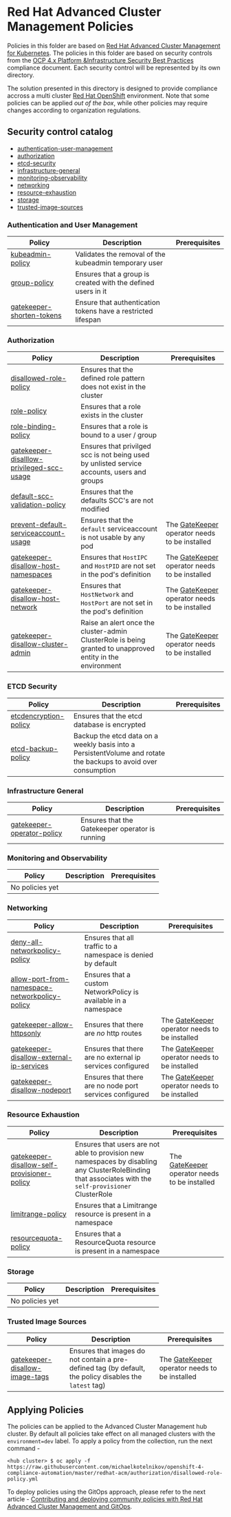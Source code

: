 # Red Hat Advanced Cluster Management Policies
Policies in this folder are based on [Red Hat Advanced Cluster Management for Kubernetes](https://access.redhat.com/documentation/en-us/red_hat_advanced_cluster_management_for_kubernetes/2.2/). The policies in this folder are based on security controls from the [OCP 4.x Platform &Infrastructure Security Best Practices](https://github.com/rhilconsultants/openshift/blob/master/featureReference/Red%20Hat%20Openshift%204.x%20Security%20Best%20Practices%20-%20Public%20Edition%20-%20Final%20v2%20(2).pdf) compliance document. Each security control will be represented by its own directory.

The solution presented in this directory is designed to provide compliance accross a multi cluster [Red Hat OpenShift](https://www.openshift.com/) environment. Note that some policies can be applied _out of the box_, while other policies may require changes according to organization regulations.

## Security control catalog
- [authentication-user-management](./authentication-user-management)
- [authorization](./authorization)
- [etcd-security](./etcd-security)
- [infrastructure-general](./infrastructure-general)
- [monitoring-observability](./monitoring-observability)
- [networking](./networking)
- [resource-exhaustion](./resource-exhaustion)
- [storage](./storage)
- [trusted-image-sources](./trusted-image-sources)


### Authentication and User Management
Policy  | Description | Prerequisites
------- | ----------- | -------------
[kubeadmin-policy](authentication-user-management/kubeadmin-policy/kubeadmin-policy.yaml) | Validates the removal of the kubeadmin temporary user |
[group-policy](authentication-user-management/group-policy/group-policy.yaml) | Ensures that a group is created with the defined users in it |
[gatekeeper-shorten-tokens](authentication-user-management/gatekeeper-shorten-tokens/gatekeeper-shorten-tokens.yaml) | Ensure that authentication tokens have a restricted lifespan | 

### Authorization
Policy  | Description | Prerequisites
------- | ----------- | -------------
[disallowed-role-policy](./authorization/disallowed-role-policy/disallowed-role-policy.yaml) | Ensures that the defined role pattern does not exist in the cluster |
[role-policy](./authorization/role-policy/role-policy.yaml) | Ensures that a role exists in the cluster |
[role-binding-policy](./authorization/role-binding-policy/role-binding-policy.yaml) | Ensures that a role is bound to a user / group |
[gatekeeper-disalllow-privileged-scc-usage](./authorization/gatekeeper-disalllow-privileged-scc-usage/gatekeeper-disalllow-privileged-scc-usage.yaml) | Ensures that privilged scc is not being used by unlisted service accounts, users and groups |
[default-scc-validation-policy](./authorization/default-scc-validation-policy/default-scc-validation-policy.yaml) | Ensures that the defaults SCC's are not modified |
[prevent-default-serviceaccount-usage](./authorization/gatekeeper-prevent-default-serviceaccount-usage/gatekeeper-prevent-default-serviceaccount-usage.yaml) | Ensures that the `default` serviceaccount is not usable by any pod | The [GateKeeper](https://github.com/open-policy-agent/gatekeeper) operator needs to be installed
[gatekeeper-disallow-host-namespaces](./authorization/gatekeeper-disallow-host-namespaces/gatekeeper-disallow-host-namespaces.yaml) | Ensures that `HostIPC` and `HostPID` are not set in the pod's definition | The [GateKeeper](https://github.com/open-policy-agent/gatekeeper) operator needs to be installed
[gatekeeper-disallow-host-network](./authorization/gatekeeper-disallow-host-namespaces/gatekeeper-disallow-host-network.yaml) | Ensures that `HostNetwork` and `HostPort` are not set in the pod's definition | The [GateKeeper](https://github.com/open-policy-agent/gatekeeper) operator needs to be installed
[gatekeeper-disallow-cluster-admin](./authorization/gatekeeper-disallow-cluster-admin/gatekeeper-disallow-cluster-admin.yaml) | Raise an alert once the cluster-admin ClusterRole is being granted to unapproved entity in the environment | The [GateKeeper](https://github.com/open-policy-agent/gatekeeper) operator needs to be installed


### ETCD Security
Policy  | Description | Prerequisites
------- | ----------- | -------------
[etcdencryption-policy](etcd-security/etcdencryption-policy/etcdencryption-policy.yaml) | Ensures that the etcd database is encrypted |
[etcd-backup-policy](etcd-security/etcdbackup-policy/etcdbackup-policy.yaml) | Backup the etcd data on a weekly basis into a PersistentVolume and rotate the backups to avoid over consumption |

### Infrastructure General
Policy  | Description | Prerequisites
------- | ----------- | -------------
[gatekeeper-operator-policy](infrastructure-general/gatekeeper-operator-policy/gatekeeper-operator-policy.yaml) | Ensures that the Gatekeeper operator is running |

### Monitoring and Observability
Policy  | Description | Prerequisites
------- | ----------- | -------------
No policies yet       |  |

### Networking
Policy  | Description | Prerequisites
------- | ----------- | -------------
[deny-all-networkpolicy-policy](networking/deny-all-networkpolicy-policy/deny-all-networkpolicy-policy.yaml) | Ensures that all traffic to a namespace is denied by default |
[allow-port-from-namespace-networkpolicy-policy](networking/allow-port-from-namespace-networkpolicy-policy/allow-port-from-namespace-networkpolicy-policy.yaml) | Ensures that a custom NetworkPolicy is available in a namespace |
[gatekeeper-allow-httpsonly](networking/gatekeeper-allow-httpsonly/gatekeeper-allow-httpsonly.yaml) | Ensures that there are *no* http routes | The [GateKeeper](https://github.com/open-policy-agent/gatekeeper) operator needs to be installed
[gatekeeper-disallow-external-ip-services](networking/gatekeeper-disallow-external-ip-services/gatekeeper-disallow-external-ip-services.yaml) | Ensures that there are no external ip services configured | The [GateKeeper](https://github.com/open-policy-agent/gatekeeper) operator needs to be installed
[gatekeeper-disallow-nodeport](networking/gatekeeper-disallow-nodeport/gatekeeper-disallow-nodeport.yaml) | Ensures that there are no node port services configured | The [GateKeeper](https://github.com/open-policy-agent/gatekeeper) operator needs to be installed

### Resource Exhaustion
Policy  | Description | Prerequisites
------- | ----------- | -------------
[gatekeeper-disallow-self-provisioner-policy](resource-exhaustion/gatekeeper-disallow-self-provisioner-policy/gatekeeper-disallow-self-provisioner-policy.yaml) | Ensures that users are not able to provision new namespaces by disabling any ClusterRoleBinding that associates with the `self-provisioner` ClusterRole | The [GateKeeper](https://github.com/open-policy-agent/gatekeeper) operator needs to be installed
[limitrange-policy](resource-exhaustion/limitrange-policy/limitrange-policy.yaml) | Ensures that a Limitrange resource is present in a namespace |
[resourcequota-policy](resource-exhaustion/resourcequota-policy/resourcequota-policy.yaml) | Ensures that a ResourceQuota resource is present in a namespace |

### Storage
Policy  | Description | Prerequisites
------- | ----------- | -------------
No policies yet       |  |

### Trusted Image Sources
Policy  | Description | Prerequisites
------- | ----------- | -------------
[gatekeeper-disallow-image-tags](trusted-image-sources/gatekeeper-disallow-image-tags/gatekeeper-disallow-image-tags.yaml) | Ensures that images do not contain a pre-defined tag (by default, the policy disables the `latest` tag) | The [GateKeeper](https://github.com/open-policy-agent/gatekeeper) operator needs to be installed

## Applying Policies
The policies can be applied to the Advanced Cluster Management hub cluster. By default all policies take effect on all managed clusters with the `environment=dev` label. To apply a policy from the collection, run the next command -

```
<hub cluster> $ oc apply -f https://raw.githubusercontent.com/michaelkotelnikov/openshift-4-compliance-automation/master/redhat-acm/authorization/disallowed-role-policy.yml
```

To deploy policies using the GitOps approach, please refer to the next article - [Contributing and deploying community policies with Red Hat Advanced Cluster Management and GitOps](https://www.openshift.com/blog/contributing-and-deploying-community-policies-with-red-hat-advanced-cluster-management-and-gitops).
